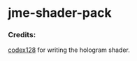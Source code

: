# jme-shader-pack

### Credits:
[codex128](https://github.com/codex128) for writing the hologram shader.
